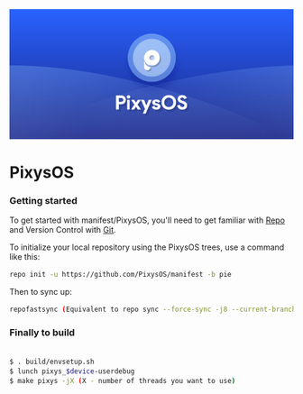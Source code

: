 <p align="center">
<img src="https://github.com/PixysOS/manifest/blob/pie/raw/pixys.png" >
</p>

# PixysOS #

### Getting started ###
To get started with manifest/PixysOS, you'll need to get familiar with [Repo](https://source.android.com/source/using-repo.html) and Version Control with [Git](https://source.android.com/source/version-control.html).

To initialize your local repository using the PixysOS trees, use a command like this:

```bash
repo init -u https://github.com/PixysOS/manifest -b pie
```

Then to sync up:

```bash
repofastsync (Equivalent to repo sync --force-sync -j8 --current-branch --no-tags --no-clone-bundle --optimized-fetch --prune)
```

### Finally to build ###

```bash

$ . build/envsetup.sh
$ lunch pixys_$device-userdebug
$ make pixys -jX (X - number of threads you want to use)
```
